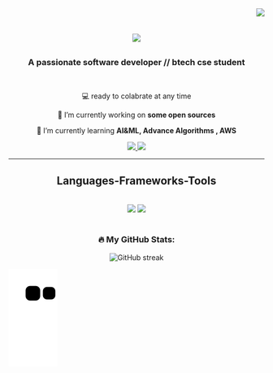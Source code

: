 <img align="right" src="https://visitor-badge.laobi.icu/badge?page_id=eniyanyosuva.eniyanyosuva" />

<h1 align="center">
    <img src="https://readme-typing-svg.herokuapp.com/?font=Righteous&size=35&center=true&vCenter=true&width=500&height=100&duration=4000&lines=Hi+There!+👋;+I'm+Eniyan+Yosuva!;" />
</h1>

<h3 align="center">A passionate software developer // btech cse student</h3>

<br/>

<div align="center">
 
 💻 ready to colabrate at any time
 
 🔭 I’m currently working on **some open sources**
 
 🌱 I’m currently learning **AI&ML, Advance Algorithms , AWS**




 </div>
 
<div align="center"> 
  <a href="mailto:pedro.sales.eniyanyosuva11@gmail.com">
    <img src="https://img.shields.io/badge/Gmail-333333?style=for-the-badge&logo=gmail&logoColor=red" />
  </a>
  <a href="www.linkedin.com/in/eniyanyosuva" target="_blank">
    <img src="https://img.shields.io/badge/LinkedIn-0077B5?style=for-the-badge&logo=linkedin&logoColor=white" target="www.linkedin.com/in/eniyanyosuva" />
  </a>
  
  </a>
</div>

 <hr/>
 
<h2 align="center">Languages-Frameworks-Tools</h2>
<br/>
<div align="center">
    <img src="https://skillicons.dev/icons?i=react,html,css,vscode,github,figma,tailwind,git,r" />
    <img src="https://skillicons.dev/icons?i=nodejs,python,javascript,typescript,c,java,mysql" /><br>
</div>

<br/>
<h3 align="center" style="color: #33;">🔥 My GitHub Stats:</h3>
<p align="center">
  <img src="https://github-readme-streak-stats.herokuapp.com/?user=eniyanyosuva&theme=dark&background=000000" alt="GitHub streak" />
</p>
<img alt="snake eating my contributions" src="https://raw.githubusercontent.com/eniyanyosuva/eniyanyosuva/output/github-contribution-grid-snake.svg" />
